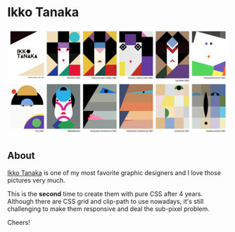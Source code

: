 # Ikko Tanaka

![screenshot](screenshot.png)

## About

[Ikko Tanaka](https://en.wikipedia.org/wiki/Ikko_Tanaka) is one of my most favorite graphic designers and I love those pictures very much.

This is the **second** time to create them with pure CSS after 4 years.
Although there are CSS grid and clip-path to use nowadays,
it's still challenging to make them responsive and deal the sub-pixel problem.

Cheers!
